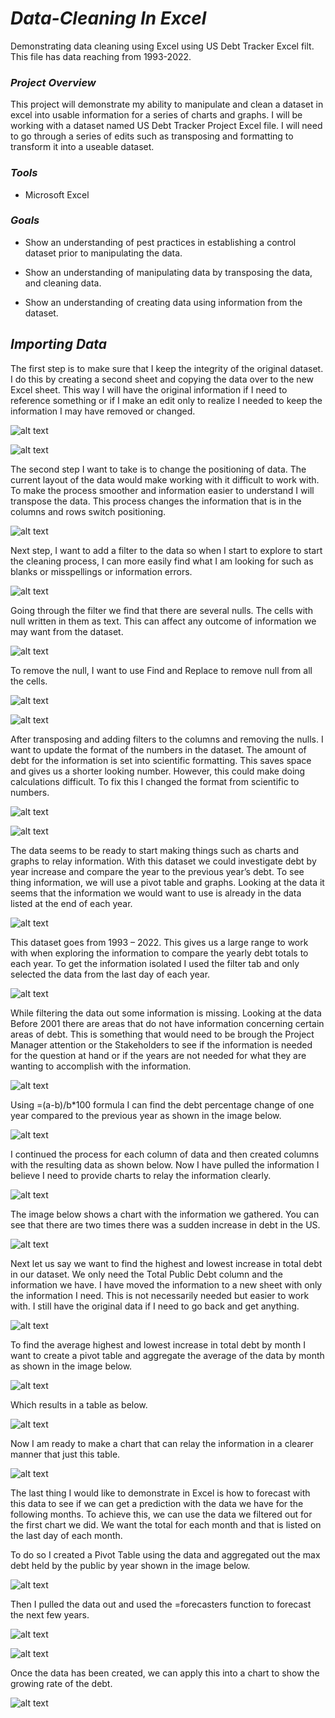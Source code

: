 # ***Data-Cleaning In Excel***

Demonstrating data cleaning using Excel using US Debt Tracker Excel filt. This file has data reaching from 1993-2022.



### ***Project Overview***


This project will demonstrate my ability to manipulate and clean a dataset in excel into usable information for a series of charts and graphs. I will be working with a dataset named US Debt Tracker Project Excel file. I will need to go through a series of edits such as transposing and formatting to transform it into a useable dataset.


### ***Tools***

-  Microsoft Excel



### ***Goals***


- Show an understanding of pest practices in establishing a control dataset prior to manipulating the data.

- Show an understanding of manipulating data by transposing the data, and cleaning data.

- Show an understanding of creating data using information from the dataset.



## ***Importing Data***

The first step is to make sure that I keep the integrity of the original dataset. I do this by creating a second sheet and copying the data over to the new Excel sheet. This way I will have the original information if I need to reference something or if I make an edit only to realize I needed to keep the information I may have removed or changed.

![alt text](Raw_data1.0.png)

![alt text](Raw_data1.1.png)


The second step I want to take is to change the positioning of data. The current layout of the data would make working with it difficult to work with. To make the process smoother and information easier to understand I will transpose the data. This process changes the information that is in the columns and rows switch positioning.

![alt text](Data_Cleaning1.0.png)


Next step, I want to add a filter to the data so when I start to explore to start the cleaning process, I can more easily find what I am looking for such as blanks or misspellings or information errors.

![alt text](Data_Cleaning1.3.png)


Going through the filter we find that there are several nulls. The cells with null written in them as text. This can affect any outcome of information we may want from the dataset.

![alt text](Data_Cleaning1.4.png)


To remove the null, I want to use Find and Replace to remove null from all the cells.

![alt text](Data_Cleaning1.5.png)

![alt text](Data_Cleaning1.6.png)


After transposing and adding filters to the columns and removing the nulls. I want to update the format of the numbers in the dataset. The amount of debt for the information is set into scientific formatting. This saves space and gives us a shorter looking number. However, this could make doing calculations difficult. To fix this I changed the format from scientific to numbers.

![alt text](Data_Cleaning1.1.png)

![alt text](Data_Cleaning1.2.png)


The data seems to be ready to start making things such as charts and graphs to relay information. With this dataset we could investigate debt by year increase and compare the year to the previous year’s debt. To see thing information, we will use a pivot table and graphs. Looking at the data it seems that the information we would want to use is already in the data listed at the end of each year.

![alt text](Data_Cleaning1.7.png)


This dataset goes from 1993 – 2022. This gives us a large range to work with when exploring the information to compare the yearly debt totals to each year. To get the information isolated I used the filter tab and only selected the data from the last day of each year.

![alt text](Data_Cleaning1.8.png)


While filtering the data out some information is missing. Looking at the data Before 2001 there are areas that do not have information concerning certain areas of debt. This is something that would need to be brough the Project Manager attention or the Stakeholders to see if the information is needed for the question at hand or if the years are not needed for what they are wanting to accomplish with the information.

![alt text](Data_Cleaning1.9.png)


 Using =(a-b)/b*100 formula I can find the debt percentage change of one year compared to the previous year as shown in the image below.

 ![alt text](Data_Cleaning1.10.png)


I continued the process for each column of data and then created columns with the resulting data as shown below. Now I have pulled the information I believe I need to provide charts to relay the information clearly.

![alt text](Data_Cleaning1.11.png)


The image below shows a chart with the information we gathered.  You can see that there are two times there was a sudden increase in debt in the US. 

![alt text](Chart1.0.png)


Next let us say we want to find the highest and lowest increase in total debt in our dataset.  We only need the Total Public Debt column and the information we have.  I have moved the information to a new sheet with only the information I need.  This is not necessarily needed but easier to work with.  I still have the original data if I need to go back and get anything. 

![alt text](Data_Cleaning1.12.png)


To find the average highest and lowest increase in total debt by month I want to create a pivot table and aggregate the average of the data by month as shown in the image below.

![alt text](Data_Cleaning1.13.png)


Which results in a table as below.

![alt text](P_Table1.0.png)


Now I am ready to make a chart that can relay the information in a clearer manner that just this table.

![alt text](Chart1.1.png)


The last thing I would like to demonstrate in Excel is how to forecast with this data to see if we can get a prediction with the data we have for the following months. To achieve this, we can use the data we filtered out for the first chart we did.   We want the total for each month and that is listed on the last day of each month.

To do so I created a Pivot Table using the data and aggregated out the max debt held by the public by year shown in the image below.

![alt text](P_Table1.1.png)


Then I pulled the data out and used the =forecasters function to forecast the next few years.

![alt text](Forcast1.0.png)

![alt text](Forcast1.1.png)

Once the data has been created, we can apply this into a chart to show the growing rate of the debt.

![alt text](Chart1.2.png)
